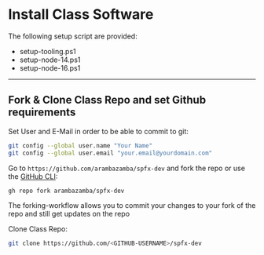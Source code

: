 # Install Class Software

The following setup script are provided:

- setup-tooling.ps1
- setup-node-14.ps1
- setup-node-16.ps1

---

## Fork & Clone Class Repo and set Github requirements

Set User and E-Mail in order to be able to commit to git:

```bash
git config --global user.name "Your Name"
git config --global user.email "your.email@yourdomain.com"
```

Go to `https://github.com/arambazamba/spfx-dev` and fork the repo or use the [GitHub CLI](https://cli.github.com/):

```bash
gh repo fork arambazamba/spfx-dev
```

The forking-workflow allows you to commit your changes to your fork of the repo and still get updates on the repo


Clone Class Repo:

```bash
git clone https://github.com/<GITHUB-USERNAME>/spfx-dev
```